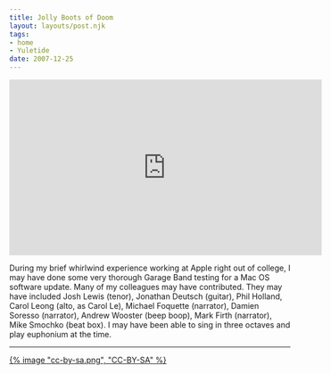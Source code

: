 ```yaml
---
title: Jolly Boots of Doom
layout: layouts/post.njk
tags:
- home
- Yuletide
date: 2007-12-25
---
```


<div class="youtube-video-container"><iframe width="560" height="315" src="https://www.youtube.com/embed/DlO1nepcdss?si=XmqTKaRWPWEFvA2K" title="YouTube video player" frameborder="0" allow="accelerometer; autoplay; clipboard-write; encrypted-media; gyroscope; picture-in-picture; web-share" allowfullscreen></iframe></div>

During my brief whirlwind experience working at Apple right out of college, I
may have done some very thorough Garage Band testing for a Mac OS software
update.
Many of my colleagues may have contributed.
They may have included Josh Lewis (tenor), Jonathan Deutsch (guitar), Phil
Holland, Carol Leong (alto, as Carol Le), Michael Foquette (narrator), Damien
Soresso (narrator), Andrew Wooster (beep boop), Mark Firth (narrator), Mike
Smochko (beat box).
I may have been able to sing in three octaves and play euphonium at the time.

---

[{% image "cc-by-sa.png", "CC-BY-SA" %}](https://creativecommons.org/licenses/by-sa/4.0/)
